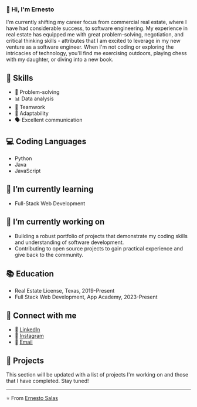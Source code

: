 ### 👋 Hi, I'm Ernesto

I'm currently shifting my career focus from commercial real estate, where I have had considerable success, to software engineering. My experience in real estate has equipped me with great problem-solving, negotiation, and critical thinking skills - attributes that I am excited to leverage in my new venture as a software engineer. When I'm not coding or exploring the intricacies of technology, you'll find me exercising outdoors, playing chess with my daughter, or diving into a new book.

## 🚀 Skills

- 🎯 Problem-solving
- 📊 Data analysis
- 👥 Teamwork
- 🔄 Adaptability
- 🗣 Excellent communication

## 💻 Coding Languages

- Python
- Java
- JavaScript

## 🌱 I’m currently learning 

- Full-Stack Web Development

## 🔭 I’m currently working on 

- Building a robust portfolio of projects that demonstrate my coding skills and understanding of software development.
- Contributing to open source projects to gain practical experience and give back to the community.

## 📚 Education

- Real Estate License, Texas, 2019-Present
- Full Stack Web Development, App Academy, 2023-Present

## 👥 Connect with me

- 💼 [LinkedIn](https://www.linkedin.com/in/ernesto-salas-37663984/)
- 📸 [Instagram](https://www.instagram.com/theapexscholar)
- 📧 [Email](bandsnco@gmail.com)

## 📂 Projects 

This section will be updated with a list of projects I'm working on and those that I have completed. Stay tuned!

---

⭐️ From [Ernesto Salas](https://github.com/theernestosalas)

